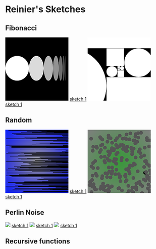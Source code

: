 # Reinier's Sketches 

## Fibonacci
![](Reinier/fibo/sketch1.png)
[sketch 1](Reinier/fibo/sketch1.pv)
![](Reinier/fibo/sketch2.png)
[sketch 1](Reinier/fibo/sketch2.pv)

## Random
![](Reinier/random/sketch1_random.png)
[sketch 1](Reinier/random/sketch1_random.pv)
![](Reinier/random/sketch2_random.png)
[sketch 1](Reinier/random/sketch2.pv)
## Perlin Noise
![](Reinier/pn/pn_sketch_1.gif)
[sketch 1](Reinier/pn/pn_sketch_1.pv)
![](Reinier/pn/pn_sketch_2.gif)
[sketch 1](Reinier/pn/pn_sketch_2.pv)
![](Reinier/pn/pn_sketch_3.gif)
[sketch 1](Reinier/pn/pn_sketch_3.pv)

## Recursive functions
            
